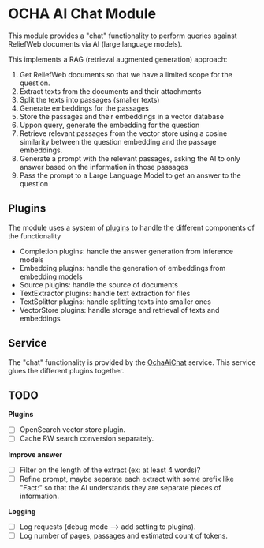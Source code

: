 OCHA AI Chat Module
===================

This module provides a "chat" functionality to perform queries against ReliefWeb documents via AI (large language models).

This implements a RAG (retrieval augmented generation) approach:

1. Get ReliefWeb documents so that we have a limited scope for the question.
2. Extract texts from the documents and their attachments
3. Split the texts into passages (smaller texts)
4. Generate embeddings for the passages
5. Store the passages and their embeddings in a vector database
6. Uppon query, generate the embedding for the question
7. Retrieve relevant passages from the vector store using a cosine similarity between the question embedding and the passage embeddings.
8. Generate a prompt with the relevant passages, asking the AI to only answer based on the information in those passages
9. Pass the prompt to a Large Language Model to get an answer to the question

Plugins
-------

The module uses a system of [plugins](src/Annotation) to handle the different components of the
functionality

- Completion plugins: handle the answer generation from inference models
- Embedding plugins: handle the generation of embeddings from embedding models
- Source plugins: handle the source of documents
- TextExtractor plugins: handle text extraction for files
- TextSplitter plugins: handle splitting texts into smaller ones
- VectorStore plugins: handle storage and retrieval of texts and embeddings

Service
-------

The "chat" functionality is provided by the [OchaAiChat](src/Sercices/OchaAiChat.php) service. This service glues the different plugins together.

TODO
----

**Plugins**

- [ ] OpenSearch vector store plugin.
- [ ] Cache RW search conversion separately.

**Improve answer**

- [ ] Filter on the length of the extract (ex: at least 4 words)?
- [ ] Refine prompt, maybe separate each extract with some prefix like "Fact:" so that the AI understands they are separate pieces of information.

**Logging**

- [ ] Log requests (debug mode --> add setting to plugins).
- [ ] Log number of pages, passages and estimated count of tokens.
